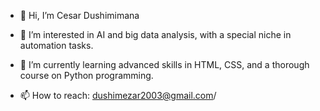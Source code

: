 - 👋 Hi, I’m Cesar Dushimimana
- 👀 I’m interested in AI and big data analysis, with a special niche in automation tasks.
- 🌱 I’m currently learning advanced skills in HTML, CSS, and a thorough course on Python programming.

- 📫 How to reach: dushimezar2003@gmail.com/ 

<!---
cesardushime/cesardushime is a ✨ special ✨ repository because its `README.md` (this file) appears on your GitHub profile.
You can click the Preview link to take a look at your changes.
--->
